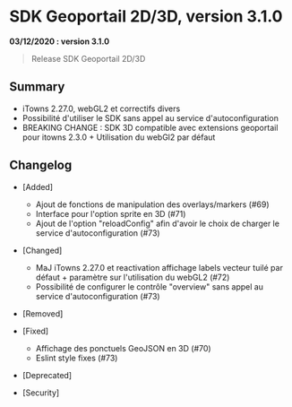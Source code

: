 # SDK Geoportail 2D/3D, version 3.1.0

**03/12/2020 : version 3.1.0**
> Release SDK Geoportail 2D/3D

## Summary

* iTowns 2.27.0, webGL2 et correctifs divers
* Possibilité d'utiliser le SDK sans appel au service d'autoconfiguration
* BREAKING CHANGE : SDK 3D compatible avec extensions geoportail pour itowns 2.3.0 + Utilisation du webGl2 par défaut
 
## Changelog

* [Added]

    - Ajout de fonctions de manipulation des overlays/markers (#69)
    - Interface pour l'option sprite en 3D (#71)
    - Ajout de l'option "reloadConfig" afin d'avoir le choix de charger le service d'autoconfiguration (#73)

* [Changed]

    - MaJ iTowns 2.27.0 et reactivation affichage labels vecteur tuilé par défaut + paramètre sur l'utilisation du webGL2 (#72)
    - Possibilité de configurer le contrôle "overview" sans appel au service d'autoconfiguration (#73)
    
* [Removed]

* [Fixed]

    - Affichage des ponctuels GeoJSON en 3D (#70)
    - Eslint style fixes (#73)

* [Deprecated]

* [Security]
